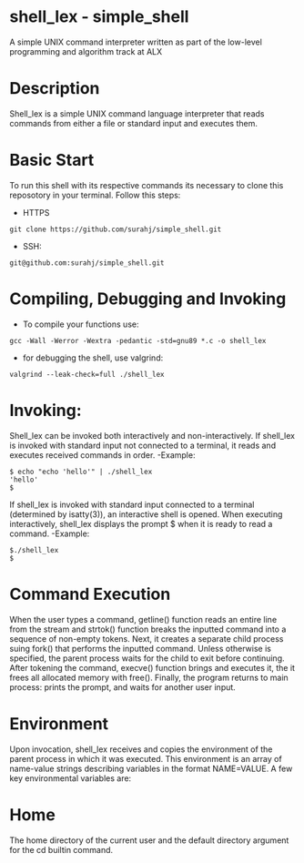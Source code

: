 # shell_lex - simple_shell
A simple UNIX command interpreter written as part of the low-level programming and algorithm track at ALX

# Description
Shell_lex is a simple UNIX command language interpreter that reads commands from either a file or standard input and executes them.

# Basic Start
To run this shell with its respective commands its necessary to clone this reposotory in your terminal. Follow this steps:

- HTTPS
```
git clone https://github.com/surahj/simple_shell.git
```

- SSH:
```
git@github.com:surahj/simple_shell.git
```

# Compiling, Debugging and Invoking

- To compile your functions use:
```
gcc -Wall -Werror -Wextra -pedantic -std=gnu89 *.c -o shell_lex
```

- for debugging the shell, use valgrind:
```
valgrind --leak-check=full ./shell_lex
```
# Invoking:
Shell_lex can be invoked both interactively and non-interactively. If shell_lex is invoked with standard input not connected to a terminal, it reads and executes received commands in order.
-Example:
```
$ echo "echo 'hello'" | ./shell_lex
'hello'
$
```
If shell_lex is invoked with standard input connected to a terminal (determined by isatty(3)), an interactive shell is opened. When executing interactively, shell_lex displays the prompt $ when it is ready to read a command.
-Example:
```
$./shell_lex
$
```
# Command Execution
When the user types a command, getline() function reads an entire line from the stream and strtok() function breaks the inputted command into a sequence of non-empty tokens.
Next, it creates a separate child process suing fork() that performs the inputted command. Unless otherwise is specified, the parent process waits for the child to exit before continuing.
After tokening the command, execve() function brings and executes it, the it frees all allocated memory with free().
Finally, the program returns to main process: prints the prompt, and waits for another user input.

# Environment
Upon invocation, shell_lex receives and copies the environment of the parent process in which it was executed. This environment is an array of name-value strings describing variables in the format NAME=VALUE. A few key environmental variables are:

# Home
The home directory of the current user and the default directory argument for the cd builtin command.



